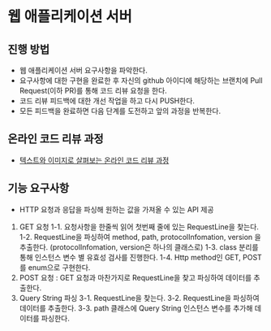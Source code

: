 # 웹 애플리케이션 서버
## 진행 방법
* 웹 애플리케이션 서버 요구사항을 파악한다.
* 요구사항에 대한 구현을 완료한 후 자신의 github 아이디에 해당하는 브랜치에 Pull Request(이하 PR)를 통해 코드 리뷰 요청을 한다.
* 코드 리뷰 피드백에 대한 개선 작업을 하고 다시 PUSH한다.
* 모든 피드백을 완료하면 다음 단계를 도전하고 앞의 과정을 반복한다.

## 온라인 코드 리뷰 과정
* [텍스트와 이미지로 살펴보는 온라인 코드 리뷰 과정](https://github.com/next-step/nextstep-docs/tree/master/codereview)

## 기능 요구사항
* HTTP 요청과 응답을 파싱해 원하는 값을 가져올 수 있는 API 제공
1. GET 요청
    1-1. 요청사항을 한줄씩 읽어 첫번째 줄에 있는 RequestLine을 찾는다.
    1-2. RequestLine을 파싱하여 method, path, protocolInfomation, version 을 추출한다. (protocolInfomation, version은 하나의 클래스로)
    1-3. class 분리를 통해 인스턴스 변수 별 유효성 검사를 진행한다.
    1-4. Http method인 GET, POST를 enum으로 구현한다. 
2. POST 요청 : GET 요청과 마찬가지로 RequestLine을 찾고 파싱하여 데이터를 추출한다.
3. Query String 파싱
    3-1. RequestLine을 찾는다.
    3-2. RequestLine을 파싱하여 데이터를 추출한다.
    3-3. path 클래스에 Query String 인스턴스 변수를 추가해 데이터를 파싱한다.
